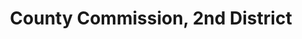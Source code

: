 ---
title: County Commission, 2nd District
layout: post
categories:
    - hamco
excerpt:
ocdid: /country:us/state:tn/county:hamilton/council_district:2
---